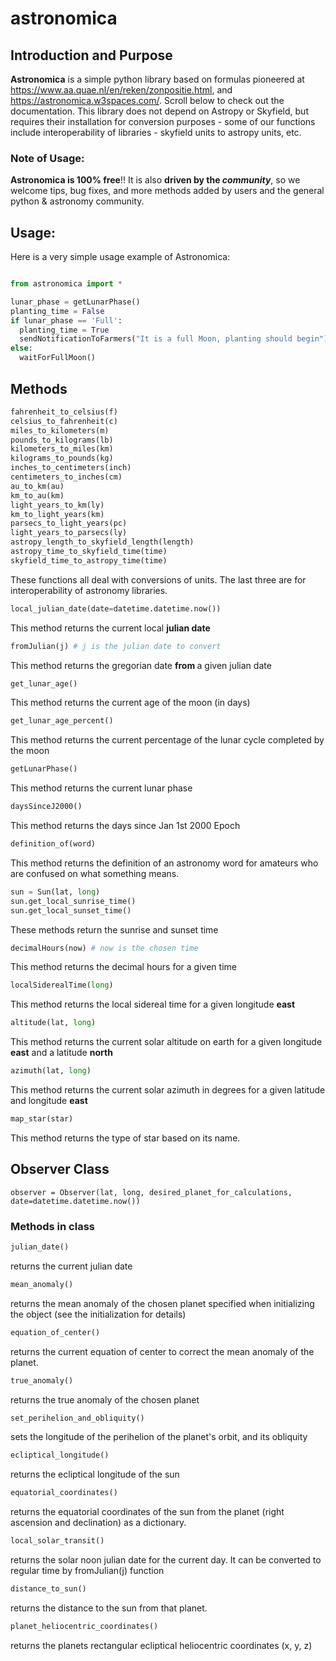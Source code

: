 # astronomica

## Introduction and Purpose
<b>Astronomica</b> is a simple python library based on formulas pioneered at https://www.aa.quae.nl/en/reken/zonpositie.html, and https://astronomica.w3spaces.com/. Scroll below to check out the documentation. This library does not depend on Astropy or Skyfield, but requires their installation for conversion purposes - some of our functions include interoperability of libraries - skyfield units to astropy units, etc.

### Note of Usage:
<b>Astronomica is 100% free</b>!! It is also <b>driven by the <i>community</i></b>, so we welcome tips, bug fixes, and more methods added by users and the general python & astronomy community.


## Usage:
Here is a very simple usage example of Astronomica:

```python

from astronomica import *

lunar_phase = getLunarPhase()
planting_time = False
if lunar_phase == 'Full':
  planting_time = True
  sendNotificationToFarmers("It is a full Moon, planting should begin")
else:
  waitForFullMoon()

```

## Methods

```python
fahrenheit_to_celsius(f)
celsius_to_fahrenheit(c)
miles_to_kilometers(m)
pounds_to_kilograms(lb)
kilometers_to_miles(km)
kilograms_to_pounds(kg)
inches_to_centimeters(inch)
centimeters_to_inches(cm)
au_to_km(au)
km_to_au(km)
light_years_to_km(ly)
km_to_light_years(km)
parsecs_to_light_years(pc)
light_years_to_parsecs(ly)
astropy_length_to_skyfield_length(length)
astropy_time_to_skyfield_time(time)
skyfield_time_to_astropy_time(time)
```

These functions all deal with conversions of units. The last three are for interoperability of astronomy libraries.

```python
local_julian_date(date=datetime.datetime.now())
```

This method returns the current local <b>julian date</b>


```python
fromJulian(j) # j is the julian date to convert
```

This method returns the gregorian date <b> from </b> a given julian date

```python
get_lunar_age()
```

This method returns the current age of the moon (in days)

```python
get_lunar_age_percent()
```

This method returns the current percentage of the lunar cycle completed by the moon

```python
getLunarPhase()
```

This method returns the current lunar phase

```python
daysSinceJ2000()
```

This method returns the days since Jan 1st 2000 Epoch


```python
definition_of(word)
```

This method returns the definition of an astronomy word for amateurs who are confused on what something means.


```python
sun = Sun(lat, long)
sun.get_local_sunrise_time()
sun.get_local_sunset_time()
```

These methods return the sunrise and sunset time


```python
decimalHours(now) # now is the chosen time
```

This method returns the decimal hours for a given time

```python
localSiderealTime(long)
```

This method returns the local sidereal time for a given longitude <b>east</b>

```python
altitude(lat, long)
```

This method returns the current solar altitude on earth for a given longitude <b>east</b> and a latitude <b>north</b>

```python
azimuth(lat, long)
```

This method returns the current solar azimuth in degrees for a given latitude and longitude <b>east</b>

```python
map_star(star)
```

This method returns the type of star based on its name. 

## Observer Class

```
observer = Observer(lat, long, desired_planet_for_calculations, date=datetime.datetime.now())
```

### Methods in class

```python
julian_date()
```

returns the current julian date

```python
mean_anomaly()
```

returns the mean anomaly of the chosen planet specified when initializing the object (see the initialization for details)

```python
equation_of_center()
```

returns the current equation of center to correct the mean anomaly of the planet.

```python
true_anomaly()
```

returns the true anomaly of the chosen planet

```python
set_perihelion_and_obliquity()
```

sets the longitude of the perihelion of the planet's orbit, and its obliquity

```python
ecliptical_longitude()
```

returns the ecliptical longitude of the sun

```python
equatorial_coordinates()
```

returns the equatorial coordinates of the sun from the planet (right ascension and declination) as a dictionary. 


```python
local_solar_transit()
```

returns the solar noon julian date for the current day. It can be converted to regular time by fromJulian(j) function

```python
distance_to_sun()
```

returns the distance to the sun from that planet.

```python
planet_heliocentric_coordinates()
```

returns the planets rectangular ecliptical heliocentric coordinates (x, y, z)




